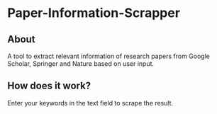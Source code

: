 # Paper-Information-Scrapper
## About
A tool to extract relevant information of research papers from Google Scholar, Springer and Nature based on user input.
## How does it work?
Enter your keywords in the text field to scrape the result.

